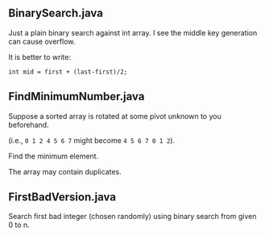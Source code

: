 ## BinarySearch.java

Just a plain binary search against int array. I see the middle key generation can cause overflow.

It is better to write:
```
int mid = first + (last-first)/2;
```

## FindMinimumNumber.java

Suppose a sorted array is rotated at some pivot unknown to you beforehand.

(i.e., `0 1 2 4 5 6 7` might become `4 5 6 7 0 1 2`).

Find the minimum element.

The array may contain duplicates.

## FirstBadVersion.java

Search first bad integer (chosen randomly) using binary search from given 0 to n.
